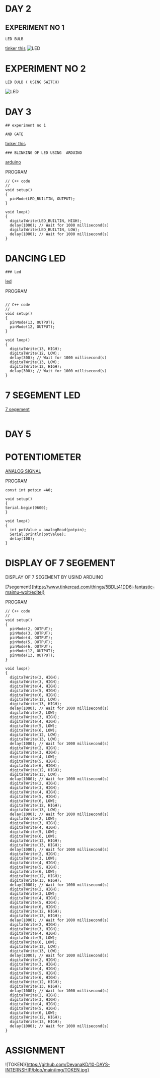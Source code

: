 # DAY 2
## EXPERIMENT NO 1
```
LED BULB
```
[tinker this](https://www.tinkercad.com/things/erXxVnNZ8T6-bodacious-uusam/editel)
![LED](https://github.com/DevanaKD/10-DAYS-INTERNSHIP/blob/main/img/day2exp1.png)

# EXPERIMENT NO 2
```
LED BULB ( USING SWITCH)
```
![LED](https://github.com/DevanaKD/10-DAYS-INTERNSHIP/blob/main/img/day2expt2.png)


# DAY 3
```
## experiment no 1

AND GATE
```

[tinker this](https://www.tinkercad.com/things/hzxRUv2JRk9-fantastic-bombul)
```
### BLINKING OF LED USING  ARDUINO
```

[arduino](https://www.tinkercad.com/things/3tXXgDRUF0m-mighty-hango-densor/editel?tenant=circuits)

PROGRAM

```
// C++ code
//
void setup()
{
  pinMode(LED_BUILTIN, OUTPUT);
}

void loop()
{
  digitalWrite(LED_BUILTIN, HIGH);
  delay(1000); // Wait for 1000 millisecond(s)
  digitalWrite(LED_BUILTIN, LOW);
  delay(1000); // Wait for 1000 millisecond(s)
}
```
# DANCING LED
```
### Led
```
[led](https://www.tinkercad.com/things/3tXXgDRUF0m-mighty-hango-densor/editel)

PROGRAM

```

// C++ code
//
void setup()
{
  pinMode(13, OUTPUT);
  pinMode(12, OUTPUT);
}

void loop()
{
  digitalWrite(13, HIGH);
  digitalWrite(12, LOW);
  delay(300); // Wait for 1000 millisecond(s)
  digitalWrite(13, LOW);
  digitalWrite(12, HIGH);
  delay(300); // Wait for 1000 millisecond(s)
}
```
# 7 SEGEMENT LED

[7 segement](https://www.tinkercad.com/things/4tx06v0p1Wu-powerful-amur/editel)
```
```
# DAY 5

# POTENTIOMETER 
[ANALOG SIGNAL](https://www.tinkercad.com/things/aCe0HZnyCx7-magnificent-amberis-blad/editel?tenant=circuits)


PROGRAM
```
const int potpin =A0;

void setup()
{
Serial.begin(9600);
}

void loop()
{
  int potValue = analogRead(potpin);
  Serial.println(potValue);
  delay(100);
}
```
# DISPLAY OF 7 SEGEMENT 

DISPLAY OF 7 SEGEMENT BY USIND ARDUINO
 
[7segement]{https://www.tinkercad.com/things/5BDLt41DD6i-fantastic-maimu-wolt/editel}

PROGRAM

```
// C++ code
//
void setup()
{
  pinMode(2, OUTPUT);
  pinMode(3, OUTPUT);
  pinMode(4, OUTPUT);
  pinMode(5, OUTPUT);
  pinMode(6, OUTPUT);
  pinMode(12, OUTPUT);
  pinMode(13, OUTPUT);
}

void loop()
{
  digitalWrite(2, HIGH);
  digitalWrite(3, HIGH);
  digitalWrite(4, HIGH);
  digitalWrite(5, HIGH);
  digitalWrite(6, HIGH);
  digitalWrite(12, LOW);
  digitalWrite(13, HIGH);
  delay(1000); // Wait for 1000 millisecond(s)
  digitalWrite(2, LOW);
  digitalWrite(3, HIGH);
  digitalWrite(4, HIGH);
  digitalWrite(5, LOW);
  digitalWrite(6, LOW);
  digitalWrite(12, LOW);
  digitalWrite(13, LOW);
  delay(1000); // Wait for 1000 millisecond(s)
  digitalWrite(2, HIGH);
  digitalWrite(3, HIGH);
  digitalWrite(4, LOW);
  digitalWrite(5, HIGH);
  digitalWrite(6, HIGH);
  digitalWrite(12, HIGH);
  digitalWrite(13, LOW);
  delay(1000); // Wait for 1000 millisecond(s)
  digitalWrite(2, HIGH);
  digitalWrite(3, HIGH);
  digitalWrite(4, HIGH);
  digitalWrite(5, HIGH);
  digitalWrite(6, LOW);
  digitalWrite(12, HIGH);
  digitalWrite(13, LOW);
  delay(1000); // Wait for 1000 millisecond(s)
  digitalWrite(2, LOW);
  digitalWrite(3, HIGH);
  digitalWrite(4, HIGH);
  digitalWrite(5, LOW);
  digitalWrite(6, LOW);
  digitalWrite(12, HIGH);
  digitalWrite(13, HIGH);
  delay(1000); // Wait for 1000 millisecond(s)
  digitalWrite(2, HIGH);
  digitalWrite(3, LOW);
  digitalWrite(4, HIGH);
  digitalWrite(5, HIGH);
  digitalWrite(6, LOW);
  digitalWrite(12, HIGH);
  digitalWrite(13, HIGH);
  delay(1000); // Wait for 1000 millisecond(s)
  digitalWrite(2, HIGH);
  digitalWrite(3, LOW);
  digitalWrite(4, HIGH);
  digitalWrite(5, HIGH);
  digitalWrite(6, HIGH);
  digitalWrite(12, HIGH);
  digitalWrite(13, HIGH);
  delay(1000); // Wait for 1000 millisecond(s)
  digitalWrite(2, HIGH);
  digitalWrite(3, HIGH);
  digitalWrite(4, HIGH);
  digitalWrite(5, LOW);
  digitalWrite(6, LOW);
  digitalWrite(12, LOW);
  digitalWrite(13, LOW);
  delay(1000); // Wait for 1000 millisecond(s)
  digitalWrite(2, HIGH);
  digitalWrite(3, HIGH);
  digitalWrite(4, HIGH);
  digitalWrite(5, HIGH);
  digitalWrite(6, HIGH);
  digitalWrite(12, HIGH);
  digitalWrite(13, HIGH);
  delay(1000); // Wait for 1000 millisecond(s)
  digitalWrite(2, HIGH);
  digitalWrite(3, HIGH);
  digitalWrite(4, HIGH);
  digitalWrite(5, HIGH);
  digitalWrite(6, LOW);
  digitalWrite(12, HIGH);
  digitalWrite(13, HIGH);
  delay(1000); // Wait for 1000 millisecond(s)
}
```
# ASSIGNMENT
![TOKEN]{https://github.com/DevanaKD/10-DAYS-INTERNSHIP/blob/main/img/TOKEN.jpg}







